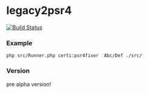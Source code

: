 # legacy2psr4

[![Build Status](https://travis-ci.org/certi/legacy2psr4.png)](https://travis-ci.org/certi/legacy2psr4)

### Example
`php src/Runner.php certi:psr4fixer  Abc/Def ./src/`

### Version
pre alpha version!
